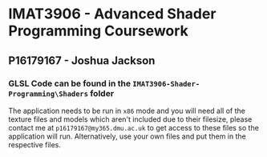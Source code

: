 # IMAT3906 - Advanced Shader Programming Coursework
## P16179167 - Joshua Jackson

### GLSL Code can be found in the `IMAT3906-Shader-Programming\Shaders` folder

The application needs to be run in `x86` mode and you will need all of the texture files and models which aren't included due to their filesize, please contact me at `p16179167@my365.dmu.ac.uk` to get access to these files so the application will run. Alternatively, use your own files and put them in the respective files.